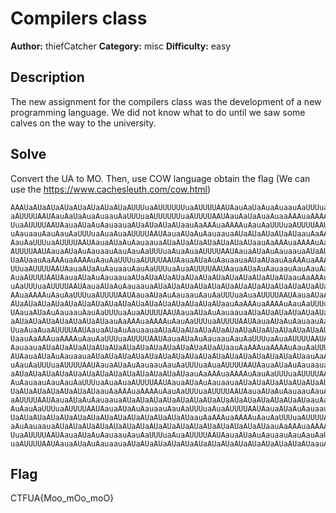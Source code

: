 # Compilers class

**Author:** thiefCatcher
**Category:** misc
**Difficulty:** easy

## Description

The new assignment for the compilers class was the development of a new programming language. We did not know what to do until we saw some calves on the way to the university.

## Solve

Convert the UA to MO. Then, use COW language obtain the flag (We can use the https://www.cachesleuth.com/cow.html)

```
AAAUaAUaAUaAUaAUaAUaAUaAUaAUUUuaAUUUUUUuaAUUUUAAUAauAaUaAuaAuaauAaUUUuaAUUUUUUu
aAUUUUAAUAauAaUaAuaAuaauAaUUUuaAUUUUUUuaAUUUUAAUAauAaUaAuaAuaaAAAuaAAAAuAauAaUU
UuaAUUUUAAUAauaAUaAuAauaauaAUaAUaAUaAUaauAaAAAuaAAAAuAauAaUUUuaAUUUUAAUAauaAUaA
uAauaauAauAauAaUUUuaAuaAuaAUUUUAAUAauaAUaAuAauaauaAUaAUaAUaAUaAUaauAaAAAuaAAAAu
AauAaUUUuaAUUUUAAUAauaAUaAuAauaauaAUaAUaAUaAUaAUaAUaAUaauAaAAAuaAAAAuAauAaUUUua
AUUUUAAUAauaAUaAuAauaauAauAauAaUUUuaAuaAuaAUUUUAAUAauaAUaAuAauaauaAUaAUaAUaAUaA
UaAUaauAaAAAuaAAAAuAauAaUUUuaAUUUUAAUAauaAUaAuAauaauaAUaAUaauAaAAAuaAAAAuAauAaU
UUuaAUUUUAAUAauaAUaAuAauaauAauAaUUUuaAuaAUUUUAAUAauaAUaAuAauaauAauAauAaUUUuaAua
AuaAUUUUAAUAauaAUaAuAauaauaAUaAUaAUaAUaAUaAUaAUaAUaAUaAUaAUaAUaauAaAAAuaAAAAuAa
uAaUUUuaAUUUUAAUAauaAUaAuAauaauaAUaAUaAUaAUaAUaAUaAUaAUaAUaAUaAUaAUaAUaAUaauAaA
AAuaAAAAuAauAaUUUuaAUUUUAAUAauaAUaAuAauaauAauAaUUUuaAuaAUUUUAAUAauaAUaAuAauaaua
AUaAUaAUaAUaAUaAUaAUaAUaAUaAUaAUaAUaAUaAUaAUaAUaauAaAAAuaAAAAuAauAaUUUuaAUUUUAA
UAauaAUaAuAauaauAauAaUUUuaAuaAUUUUAAUAauaAUaAuAauaauaAUaAUaAUaAUaAUaAUaAUaAUaAU
aAUaAUaAUaAUaAUaAUaAUaauAaAAAuaAAAAuAauAaUUUuaAUUUUAAUAauaAUaAuAauaauAauAauAaUU
UuaAuaAuaAUUUUAAUAauaAUaAuAauaauaAUaAUaAUaAUaAUaAUaAUaAUaAUaAUaAUaAUaAUaAUaAUaA
UaauAaAAAuaAAAAuAauAaUUUuaAUUUUAAUAauaAUaAuAauaauAauAaUUUuaAuaAUUUUAAUAauaAUaAu
AauaauaAUaAUaAUaAUaAUaAUaAUaAUaAUaAUaAUaAUaAUaAUaauAaAAAuaAAAAuAauAaUUUuaAUUUUA
AUAauaAUaAuAauaauaAUaAUaAUaAUaAUaAUaAUaAUaAUaAUaAUaAUaAUaAUaAUaAUaauAaAAAuaAAAA
uAauAaUUUuaAUUUUAAUAauaAUaAuAauaauAauAaUUUuaAuaAUUUUAAUAauaAUaAuAauaauaAUaAUaAU
aAUaAUaAUaAUaAUaAUaAUaAUaAUaAUaAUaAUaAUaauAaAAAuaAAAAuAauAaUUUuaAUUUUAAUAauaAUa
AuAauaauAauAauAaUUUuaAuaAuaAUUUUAAUAauaAUaAuAauaauaAUaAUaAUaAUaAUaAUaAUaAUaAUaA
UaAUaAUaAUaAUaAUaAUaauAaAAAuaAAAAuAauAaUUUuaAUUUUAAUAauaAUaAuAauaauAauAaUUUuaAu
aAUUUUAAUAauaAUaAuAauaauaAUaAUaAUaAUaAUaAUaAUaAUaAUaAUaAUaAUaAUaAUaauAaAAAuaAAA
AuAauAaUUUuaAUUUUAAUAauaAUaAuAauaauAauAaUUUuaAuaAUUUUAAUAauaAUaAuAauaauaAUaAUaA
UaAUaAUaAUaAUaAUaAUaAUaAUaAUaAUaAUaAUaAUaauAaAAAuaAAAAuAauAaUUUuaAUUUUAAUAauaAU
aAuAauaauaAUaAUaAUaAUaAUaAUaAUaAUaAUaAUaAUaAUaAUaAUaAUaAUaauAaAAAuaAAAAuAauAaUU
UuaAUUUUAAUAauaAUaAuAauaauAauAaUUUuaAuaAUUUUAAUAauaAUaAuAauaauAauAauAaUUUuaAuaA
uaAUUUUAAUAauaAUaAuAauaauaAUaAUaAUaAUaAUaAUaAUaAUaAUaAUaAUaAUaAUaAUaauAa
```

## Flag ##

CTFUA{Moo_mOo_moO}
